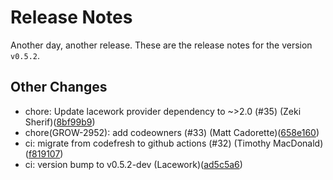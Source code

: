 # Release Notes
Another day, another release. These are the release notes for the version `v0.5.2`.

## Other Changes
* chore: Update lacework provider dependency to ~>2.0 (#35) (Zeki Sherif)([8bf99b9](https://github.com/lacework/terraform-aws-ecs-agent/commit/8bf99b908427832408c2cd7f652a96b39fdb9cb7))
* chore(GROW-2952): add codeowners (#33) (Matt Cadorette)([658e160](https://github.com/lacework/terraform-aws-ecs-agent/commit/658e16070c223d830e2688f9fe22cd4c97f4b241))
* ci: migrate from codefresh to github actions (#32) (Timothy MacDonald)([f819107](https://github.com/lacework/terraform-aws-ecs-agent/commit/f819107dbc0a69230729cf5328df1308fc4fd7c2))
* ci: version bump to v0.5.2-dev (Lacework)([ad5c5a6](https://github.com/lacework/terraform-aws-ecs-agent/commit/ad5c5a6c6fe47461ea637b907080a7fc7d3faeae))
